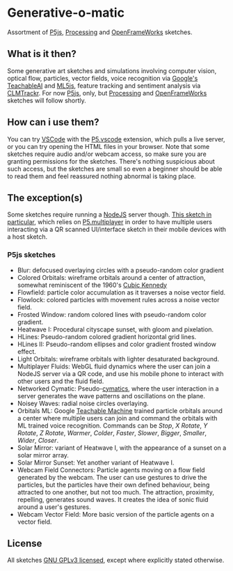 # Generative-o-matic

Assortment of [P5js](https://p5js.org/), [Processing](https://processing.org/) and [OpenFrameWorks](https://openframeworks.cc/download/) sketches.

## What is it then?

Some generative art sketches and simulations involving computer vision, optical flow, particles, vector fields, voice recognition via [Google's TeachableAI](https://teachablemachine.withgoogle.com/) and [ML5js](https://ml5js.org/), feature tracking and sentiment analysis via [CLMTrackr](https://github.com/auduno/clmtrackr).
For now [P5js](https://p5js.org/), only, but [Processing](https://processing.org/) and [OpenFrameWorks](https://openframeworks.cc/download/) sketches will follow shortly. 

## How can i use them?

You can try [VSCode](https://code.visualstudio.com/) with the [P5.vscode](https://marketplace.visualstudio.com/items?itemName=samplavigne.p5-vscode) extension, which pulls a live server, or you can try opening the HTML files in your browser. Note that some sketches require audio and/or webcam access, so make sure you are granting permissions for the sketches.
There's nothing suspicious about such access, but the sketches are small so even a beginner should be able to read them and feel reassured nothing abnormal is taking place.

## The exception(s)

Some sketches require running a [NodeJS](https://nodejs.org/en/) server though.
[This sketch in particular](https://github.com/luisbarrancos/generative-o-matic/tree/master/P5js/multiplayer_fluids), which relies on [P5.multiplayer](https://github.com/L05/p5.multiplayer) in order to have multiple users interacting via a QR scanned UI/interface sketch in their mobile devices with a host sketch.

### P5js sketches

 - Blur: defocused overlaying circles with a pseudo-random color gradient
 - Colored Orbitals: wireframe orbitals around a center of attraction, somewhat reminiscent of the 1960's [Cubic Kennedy](http://dada.compart-bremen.de/item/Collective/9)
 - Flowfield: particle color accumulation as it traverses a noise vector field.
 - Flowlock: colored particles with movement rules across a noise vector field.
 - Frosted Window: random colored lines with pseudo-random color gradient.
 - Heatwave I: Procedural cityscape sunset, with gloom and pixelation.
 - HLines: Pseudo-random colored gradient horizontal grid lines.
 - HLines II: Pseudo-random ellipses and color gradient frosted window effect.
 - Light Orbitals: wireframe orbitals with lighter desaturated background.
 - Multiplayer Fluids: WebGL fluid dynamics where the user can join a NodeJS server via a QR code, and use his mobile phone to interact with other users and the fluid field.
 - Networked Cymatic: Pseudo-[cymatics](https://en.wikipedia.org/wiki/Cymatics), where the user interaction in a server generates the wave patterns and oscillations on the plane.
 - Noisey Waves: radial noise circles overlaying.
 - Orbitals ML: Google [Teachable Machine](https://teachablemachine.withgoogle.com/) trained particle orbitals around a center where multiple users can join and command the orbitals with ML trained voice recognition. Commands can be *Stop*, *X Rotate*, *Y Rotate*, *Z Rotate*, *Warmer*, *Colder*, *Faster*, *Slower*, *Bigger*, *Smaller*, *Wider*, *Closer*.
 - Solar Mirror: variant of Heatwave I, with the appearance of a sunset on a solar mirror array.
 - Solar Mirror Sunset: Yet another variant of Heatwave I.
 - Webcam Field Connectors: Particle agents moving on a flow field generated by the webcam. The user can use gestures to drive the particles, but the particles have their own defined behaviour, being attracted to one another, but not too much. The attraction, proximity, repelling, generates sound waves. It creates the idea of sonic fluid around a user's gestures.
 - Webcam Vector Field: More basic version of the particle agents on a vector field.

## License

All sketches [GNU GPLv3 licensed](https://www.gnu.org/licenses/gpl-3.0.en.html), except where explicitly stated otherwise.

